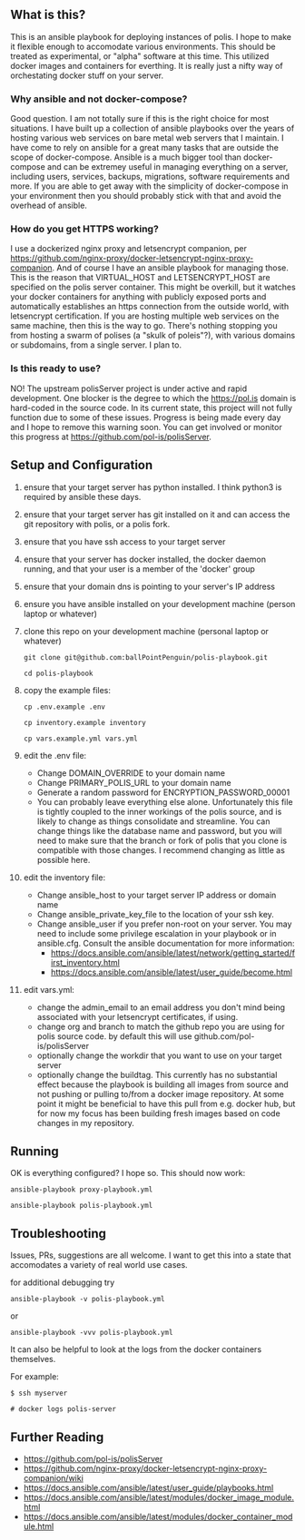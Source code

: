 ## What is this?

This is an ansible playbook for deploying instances of polis. I hope to make it
flexible enough to accomodate various environments. This should be treated as
experimental, or "alpha" software at this time. This utilized docker images
and containers for everthing. It is really just a nifty way of orchestating
docker stuff on your server.

### Why ansible and not docker-compose?

Good question. I am not totally sure if this is the right choice for most
situations. I have built up a collection of ansible playbooks over the years
of hosting various web services on bare metal web servers that I maintain.
I have come to rely on ansible for a great many tasks that are outside the
scope of docker-compose. Ansible is a much bigger tool than docker-compose and
can be extremey useful in managing everything on a server, including users,
services, backups, migrations, software requirements and more. If you are able
to get away with the simplicity of docker-compose in your environment then you
should probably stick with that and avoid the overhead of ansible.

### How do you get HTTPS working?

I use a dockerized nginx proxy and letsencrypt companion, per
https://github.com/nginx-proxy/docker-letsencrypt-nginx-proxy-companion. And of
course I have an ansible playbook for managing those. This is the reason that
VIRTUAL_HOST and LETSENCRYPT_HOST are specified on the polis server container.
This might be overkill, but it watches your docker containers for anything with
publicly exposed ports and automatically establishes an https connection from
the outside world, with letsencrypt certification. If you are hosting multiple
web services on the same machine, then this is the way to go. There's nothing
stopping you from hosting a swarm of polises (a "skulk of poleis"?), with
various domains or subdomains, from a single server. I plan to.

### Is this ready to use?

NO! The upstream polisServer project is under active and rapid development. One
blocker is the degree to which the https://pol.is domain is hard-coded in the
source code. In its current state, this project will not fully function due
to some of these issues. Progress is being made every day and I hope to remove
this warning soon. You can get involved or monitor this progress at
https://github.com/pol-is/polisServer.

## Setup and Configuration

1. ensure that your target server has python installed. I think python3 is
  required by ansible these days.
2. ensure that your target server has git installed on it and can access
  the git repository with polis, or a polis fork.
3. ensure that you have ssh access to your target server
4. ensure that your server has docker installed, the docker daemon running, and
  that your user is a member of the 'docker' group
5. ensure that your domain dns is pointing to your server's IP address
6. ensure you have ansible installed on your development machine (person laptop
  or whatever)
7. clone this repo on your development machine (personal laptop or whatever)

   `git clone git@github.com:ballPointPenguin/polis-playbook.git`

   `cd polis-playbook`

8. copy the example files:

   `cp .env.example .env`

   `cp inventory.example inventory`

   `cp vars.example.yml vars.yml`

9. edit the .env file:
    - Change DOMAIN_OVERRIDE to your domain name
    - Change PRIMARY_POLIS_URL to your domain name
    - Generate a random password for ENCRYPTION_PASSWORD_00001
    - You can probably leave everything else alone. Unfortunately this file
      is tightly coupled to the inner workings of the polis source, and is
      likely to change as things consolidate and streamline. You can change
      things like the database name and password, but you will need to make
      sure that the branch or fork of polis that you clone is compatible with
      those changes. I recommend changing as little as possible here.
10. edit the inventory file:
    - Change ansible_host to your target server IP address or domain name
    - Change ansible_private_key_file to the location of your ssh key.
    - Change ansible_user if you prefer non-root on your server. You may need
      to include some privilege escalation in your playbook or in ansible.cfg.
      Consult the ansible documentation for more information:
      - https://docs.ansible.com/ansible/latest/network/getting_started/first_inventory.html
      - https://docs.ansible.com/ansible/latest/user_guide/become.html
11. edit vars.yml:
    - change the admin_email to an email address you don't mind being
      associated with your letsencrypt certificates, if using.
    - change org and branch to match the github repo you are using for polis
      source code. by default this will use github.com/pol-is/polisServer
    - optionally change the workdir that you want to use on your target server
    - optionally change the buildtag. This currently has no substantial effect
      because the playbook is building all images from source and not pushing
      or pulling to/from a docker image repository. At some point it might be
      beneficial to have this pull from e.g. docker hub, but for now my focus
      has been building fresh images based on code changes in my repository.

## Running

OK is everything configured? I hope so. This should now work:

`ansible-playbook proxy-playbook.yml`

`ansible-playbook polis-playbook.yml`

## Troubleshooting

Issues, PRs, suggestions are all welcome. I want to get this into a state that
accomodates a variety of real world use cases.

for additional debugging try

`ansible-playbook -v polis-playbook.yml`

or

`ansible-playbook -vvv polis-playbook.yml`

It can also be helpful to look at the logs from the docker containers themselves.

For example:

`$ ssh myserver`

`# docker logs polis-server`

## Further Reading
- https://github.com/pol-is/polisServer
- https://github.com/nginx-proxy/docker-letsencrypt-nginx-proxy-companion/wiki
- https://docs.ansible.com/ansible/latest/user_guide/playbooks.html
- https://docs.ansible.com/ansible/latest/modules/docker_image_module.html
- https://docs.ansible.com/ansible/latest/modules/docker_container_module.html